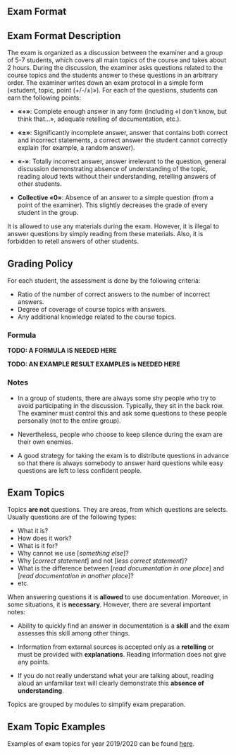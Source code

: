 Exam Format
---

## Exam Format Description

The exam is organized as a discussion between the examiner and a group of 5-7 students,
which covers all main topics of the course and takes about 2 hours.
During the discussion, the examiner asks questions related to the course topics and
the students answer to these questions in an arbitrary order.
The examiner writes down an exam protocol in a simple form («student, topic, point (+/-/±)»).
For each of the questions, students can earn the following points:

* __«+»__: Complete enough answer in any form (including «I don't know, but think that…»,
adequate retelling of documentation, etc.).

* __«±»__: Significantly incomplete answer, answer that contains both correct and incorrect
statements, a correct answer the student cannot correctly explain (for example, a random answer).

* __«-»__: Totally incorrect answer, answer irrelevant to the question, general discussion
demonstrating absence of understanding of the topic, reading aloud texts without
their understanding, retelling answers of other students.

* __Collective «0»__: Absence of an answer to a simple question (from a point of the examiner).
This slightly decreases the grade of every student in the group.

It is allowed to use any materials during the exam. However, it is illegal to answer questions
by simply reading from these materials. Also, it is forbidden to retell answers of other students.

## Grading Policy
 
For each student, the assessment is done by the following criteria:

* Ratio of the number of correct answers to the number of incorrect answers.
* Degree of coverage of course topics with answers.
* Any additional knowledge related to the course topics.

### Formula

__TODO: A FORMULA IS NEEDED HERE__

__TODO: AN EXAMPLE RESULT EXAMPLES is NEEDED HERE__

### Notes

* In a group of students, there are always some shy people who try to avoid participating in
  the discussion. Typically, they sit in the back row. The examiner must control this
  and ask some questions to these people personally (not to the entire group).

* Nevertheless, people who choose to keep silence during the exam are their own enemies.

* A good strategy for taking the exam is to distribute questions in advance so that
  there is always somebody to answer hard questions while easy questions are left
  to less confident people. 

## Exam Topics

Topics __are not__ questions. They are areas, from which questions are selects.
Usually questions are of the following types:

* What it is?
* How does it work?
* What is it for?
* Why cannot we use [_something else_]?
* Why [_correct statement_] and not [_less correct statement_]?
* What is the difference between [_read documentation in one place_] and
  [_read documentation in another place_]?
* etc.

When answering questions it is __allowed__ to use documentation. Moreover, in some situations,
it is __necessary__. However, there are several important notes:

* Ability to quickly find an answer in documentation is a __skill__ and the exam assesses
  this skill among other things.

* Information from external sources is accepted only as a __retelling__ or must be provided with
  __explanations__. Reading information does not give any points.

* If you do not really understand what your are talking about, reading aloud an unfamiliar
  text will clearly demonstrate this __absence of understanding__.

Topics are grouped by modules to simplify exam preparation.

## Exam Topic Examples

Examples of exam topics for year 2019/2020 can be found [here](exam_2019.md).
